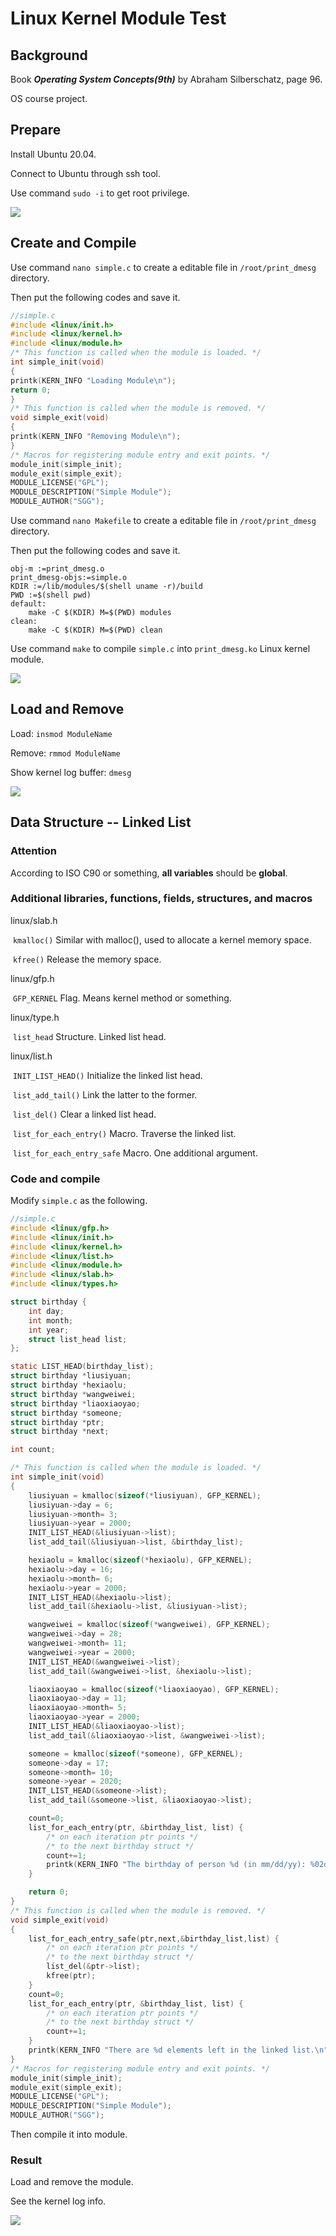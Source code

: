 # Linux Kernel Module Test

## Background

Book ***Operating System Concepts(9th)*** by Abraham Silberschatz, page 96.

OS course project.

## Prepare

Install Ubuntu 20.04.

Connect to Ubuntu through ssh tool.

Use command `sudo -i` to get root privilege.

<img src="images/20201017_Prepare.jpg">

## Create and Compile

Use command `nano simple.c` to create a editable file in `/root/print_dmesg` directory.

Then put the following codes and save it.

```c
//simple.c
#include <linux/init.h>
#include <linux/kernel.h>
#include <linux/module.h>
/* This function is called when the module is loaded. */
int simple_init(void)
{
printk(KERN_INFO "Loading Module\n");
return 0;
}
/* This function is called when the module is removed. */
void simple_exit(void)
{
printk(KERN_INFO "Removing Module\n");
}
/* Macros for registering module entry and exit points. */
module_init(simple_init);
module_exit(simple_exit);
MODULE_LICENSE("GPL");
MODULE_DESCRIPTION("Simple Module");
MODULE_AUTHOR("SGG");
```

Use command `nano Makefile` to create a editable file in `/root/print_dmesg` directory.

Then put the following codes and save it.

```
obj-m :=print_dmesg.o
print_dmesg-objs:=simple.o
KDIR :=/lib/modules/$(shell uname -r)/build
PWD :=$(shell pwd)
default:
	make -C $(KDIR) M=$(PWD) modules
clean:
	make -C $(KDIR) M=$(PWD) clean
```

Use command `make` to compile `simple.c` into `print_dmesg.ko` Linux kernel module.

<img src="images/20201017_CreateAndCompile.jpg">

## Load and Remove

Load: `insmod ModuleName`

Remove: `rmmod ModuleName`

Show kernel log buffer: `dmesg`

<img src="images/20201017_LoadAndRemove.jpg">

## Data Structure -- Linked List

### Attention

According to ISO C90 or something, **all variables** should be **global**.

### Additional libraries, functions, fields, structures, and macros

linux/slab.h

​	`kmalloc()` Similar with malloc(), used to allocate a kernel memory space.

​	`kfree()` Release the memory space.

linux/gfp.h

​	`GFP_KERNEL` Flag. Means kernel method or something.

linux/type.h

​	`list_head` Structure. Linked list head.

linux/list.h

​	`INIT_LIST_HEAD()` Initialize the linked list head.

​	`list_add_tail()` Link the latter to the former.

​	`list_del()` Clear a linked list head.

​	`list_for_each_entry()` Macro. Traverse the linked list.

​	`list_for_each_entry_safe` Macro. One additional argument.

### Code and compile

Modify `simple.c` as the following.

```c
//simple.c
#include <linux/gfp.h>
#include <linux/init.h>
#include <linux/kernel.h>
#include <linux/list.h>
#include <linux/module.h>
#include <linux/slab.h>
#include <linux/types.h>

struct birthday {
	int day;
	int month;
	int year;
	struct list_head list;
};

static LIST_HEAD(birthday_list);
struct birthday *liusiyuan;
struct birthday *hexiaolu;
struct birthday *wangweiwei;
struct birthday *liaoxiaoyao;
struct birthday *someone;
struct birthday *ptr;
struct birthday *next;

int count;

/* This function is called when the module is loaded. */
int simple_init(void)
{
	liusiyuan = kmalloc(sizeof(*liusiyuan), GFP_KERNEL);
	liusiyuan->day = 6;
	liusiyuan->month= 3;
	liusiyuan->year = 2000;
	INIT_LIST_HEAD(&liusiyuan->list);
	list_add_tail(&liusiyuan->list, &birthday_list);

	hexiaolu = kmalloc(sizeof(*hexiaolu), GFP_KERNEL);
	hexiaolu->day = 16;
	hexiaolu->month= 6;
	hexiaolu->year = 2000;
	INIT_LIST_HEAD(&hexiaolu->list);
	list_add_tail(&hexiaolu->list, &liusiyuan->list);

	wangweiwei = kmalloc(sizeof(*wangweiwei), GFP_KERNEL);
	wangweiwei->day = 28;
	wangweiwei->month= 11;
	wangweiwei->year = 2000;
	INIT_LIST_HEAD(&wangweiwei->list);
	list_add_tail(&wangweiwei->list, &hexiaolu->list);

	liaoxiaoyao = kmalloc(sizeof(*liaoxiaoyao), GFP_KERNEL);
	liaoxiaoyao->day = 11;
	liaoxiaoyao->month= 5;
	liaoxiaoyao->year = 2000;
	INIT_LIST_HEAD(&liaoxiaoyao->list);
	list_add_tail(&liaoxiaoyao->list, &wangweiwei->list);

	someone = kmalloc(sizeof(*someone), GFP_KERNEL);
	someone->day = 17;
	someone->month= 10;
	someone->year = 2020;
	INIT_LIST_HEAD(&someone->list);
	list_add_tail(&someone->list, &liaoxiaoyao->list);

	count=0;
	list_for_each_entry(ptr, &birthday_list, list) {
		/* on each iteration ptr points */
		/* to the next birthday struct */
        count+=1;
        printk(KERN_INFO "The birthday of person %d (in mm/dd/yy): %02d/%02d/%02d.\n", count, ptr->month, ptr->day, ptr->year);
	}

	return 0;
}
/* This function is called when the module is removed. */
void simple_exit(void)
{
	list_for_each_entry_safe(ptr,next,&birthday_list,list) {
		/* on each iteration ptr points */
		/* to the next birthday struct */
		list_del(&ptr->list);
		kfree(ptr);
	}
	count=0;
	list_for_each_entry(ptr, &birthday_list, list) {
		/* on each iteration ptr points */
		/* to the next birthday struct */
		count+=1;
	}
	printk(KERN_INFO "There are %d elements left in the linked list.\n", count);
}
/* Macros for registering module entry and exit points. */
module_init(simple_init);
module_exit(simple_exit);
MODULE_LICENSE("GPL");
MODULE_DESCRIPTION("Simple Module");
MODULE_AUTHOR("SGG");
```

Then compile it into module.

### Result

Load and remove the module.

See the kernel log info.

<img src="images/20201017_LinkedList.jpg">